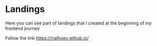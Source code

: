 # Landings

Here you can see part of landings that I created at the beginning of my frontend journey

Follow the link https://rralhoev.github.io/
